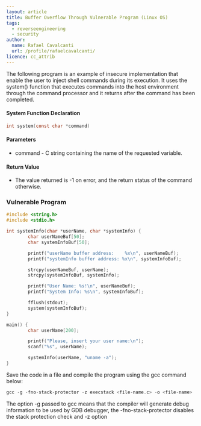 ```yaml
---
layout: article
title: Buffer Overflow Through Vulnerable Program (Linux OS)
tags:
  - reverseengineering
  - security
author:
  name: Rafael Cavalcanti
  url: /profile/rafaelcavalcanti/
licence: cc_attrib
---
```


The following program is an example of insecure implementation that enable the user to inject shell commands during its execution. It uses the system() function that executes commands into the host environment through the command processor and it returns after the command has
been completed.

#### System Function Declaration
```c
int system(const char *command)
```

#### Parameters
* command -  C string containing the name of the requested variable.

#### Return Value
* The value returned is -1 on error, and the return status of the command otherwise.

### Vulnerable Program

```c
#include <string.h>
#include <stdio.h>

int systemInfo(char *userName, char *systemInfo) {
        char userNameBuf[50];
        char systemInfoBuf[50];

        printf("userName buffer address:    %x\n", userNameBuf);
        printf("systemInfo buffer address: %x\n", systemInfoBuf);

        strcpy(userNameBuf, userName);
        strcpy(systemInfoBuf, systemInfo);

        printf("User Name: %s!\n", userNameBuf);
        printf("System Info: %s\n", systemInfoBuf);

        fflush(stdout);
        system(systemInfoBuf);
}

main() {
        char userName[200];

        printf("Please, insert your user name:\n");
        scanf("%s", userName);

        systemInfo(userName, "uname -a");
}
```

Save the code in a file and compile the program using the gcc command below:
```c
gcc -g -fno-stack-protector -z execstack <file-name.c> -o <file-name>
```

The option -g passed to gcc means that the compiler will generate debug information to be used by GDB debugger, the -fno-stack-protector disables the stack protection check and -z option